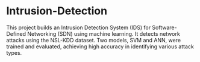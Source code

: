 # Intrusion-Detection
This project builds an Intrusion Detection System (IDS) for Software-Defined Networking (SDN) using machine learning. It detects network attacks using the NSL-KDD dataset. Two models, SVM and ANN, were trained and evaluated, achieving high accuracy in identifying various attack types.
